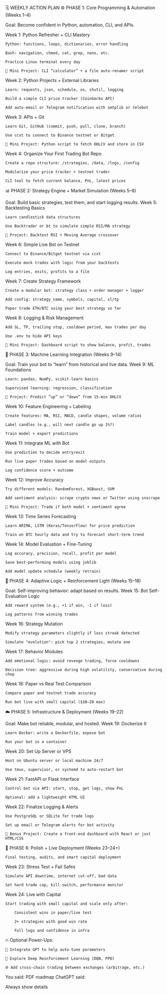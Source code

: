 🗓️ WEEKLY ACTION PLAN
⚙️ PHASE 1: Core Programming & Automation (Weeks 1–4)

Goal: Become confident in Python, automation, CLI, and APIs.

Week 1: Python Refresher + CLI Mastery

    Python: functions, loops, dictionaries, error handling

    Bash: navigation, chmod, cat, grep, nano, etc.

    Practice Linux terminal every day

    📘 Mini Project: CLI “calculator” + a file auto-renamer script

Week 2: Python Projects + External Libraries

    Learn: requests, json, schedule, os, shutil, logging

    Build a simple CLI price tracker (CoinGecko API)

    Add auto-email or Telegram notification with smtplib or telebot

Week 3: APIs + Git

    Learn Git, GitHub (commit, push, pull, clone, branch)

    Use ccxt to connect to Binance testnet or Bitget

    📘 Mini Project: Python script to fetch OHLCV and store in CSV

Week 4: Organize Your First Trading Bot Repo

    Create a repo structure: /strategies, /data, /logs, /config

    Modularize your price tracker + testnet trader

    CLI tool to fetch current balance, PnL, latest prices

📊 PHASE 2: Strategy Engine + Market Simulation (Weeks 5–8)

Goal: Build basic strategies, test them, and start logging results.
Week 5: Backtesting Basics

    Learn candlestick data structures

    Use Backtrader or bt to simulate simple RSI/MA strategy

    📘 Project: Backtest RSI + Moving Average crossover

Week 6: Simple Live Bot on Testnet

    Connect to Binance/Bitget testnet via ccxt

    Execute mock trades with logic from your backtests

    Log entries, exits, profits to a file

Week 7: Create Strategy Framework

    Create a modular bot: strategy class + order manager + logger

    Add config: strategy_name, symbols, capital, sl/tp

    Paper trade ETH/BTC using your best strategy so far

Week 8: Logging & Risk Management

    Add SL, TP, trailing stop, cooldown period, max trades per day

    Use .env to hide API keys

    📘 Mini Project: Dashboard script to show balance, profit, trades

🧠 PHASE 3: Machine Learning Integration (Weeks 9–14)

Goal: Train your bot to “learn” from historical and live data.
Week 9: ML Foundations

    Learn: pandas, NumPy, scikit-learn basics

    Supervised learning: regression, classification

    📘 Project: Predict “up” or “down” from 15-min OHLCV

Week 10: Feature Engineering + Labeling

    Create features: MA, RSI, MACD, candle shapes, volume ratios

    Label candles (e.g., will next candle go up 1%?)

    Train model + export predictions

Week 11: Integrate ML with Bot

    Use prediction to decide entry/exit

    Run live paper trades based on model outputs

    Log confidence score + outcome

Week 12: Improve Accuracy

    Try different models: RandomForest, XGBoost, SVM

    Add sentiment analysis: scrape crypto news or Twitter using snscrape

    📘 Mini Project: Trade if both model + sentiment agree

Week 13: Time Series Forecasting

    Learn ARIMA, LSTM (Keras/TensorFlow) for price prediction

    Train on BTC hourly data and try to forecast short-term trend

Week 14: Model Evaluation + Fine-Tuning

    Log accuracy, precision, recall, profit per model

    Save best-performing models using joblib

    Add model update schedule (weekly retrain)

🔁 PHASE 4: Adaptive Logic + Reinforcement Light (Weeks 15–18)

Goal: Self-improving behavior: adapt based on results.
Week 15: Bot Self-Evaluation Logic

    Add reward system (e.g., +1 if win, -1 if loss)

    Log patterns from winning trades

Week 16: Strategy Mutation

    Modify strategy parameters slightly if loss streak detected

    Simulate "evolution": pick top 2 strategies, mutate one

Week 17: Behavior Modules

    Add emotional logic: avoid revenge trading, force cooldowns

    Decision tree: aggressive during high volatility, conservative during chop

Week 18: Paper vs Real Test Comparison

    Compare paper and testnet trade accuracy

    Run bot live with small capital ($10–20 max)

☁️ PHASE 5: Infrastructure & Deployment (Weeks 19–22)

Goal: Make bot reliable, modular, and hosted.
Week 19: Dockerize It

    Learn Docker: write a Dockerfile, expose bot

    Run your bot in a container

Week 20: Set Up Server or VPS

    Host on Ubuntu server or local machine 24/7

    Use tmux, supervisor, or systemd to auto-restart bot

Week 21: FastAPI or Flask Interface

    Control bot via API: start, stop, get logs, show PnL

    Optional: add a lightweight HTML UI

Week 22: Finalize Logging & Alerts

    Use PostgreSQL or SQLite for trade logs

    Set up email or Telegram alerts for bot activity

    📘 Bonus Project: Create a front-end dashboard with React or just HTML/CSS

🚀 PHASE 6: Polish + Live Deployment (Weeks 23–24+)

    Final testing, audits, and smart capital deployment

Week 23: Stress Test + Fail Safes

    Simulate API downtime, internet cut-off, bad data

    Set hard trade cap, kill-switch, performance monitor

Week 24: Live with Capital

    Start trading with small capital and scale only after:

        Consistent wins in paper/live test

        2+ strategies with good win rate

        Full logs and confidence in infra

🔥 Optional Power-Ups:

    🤖 Integrate GPT to help auto-tune parameters

    🧠 Explore Deep Reinforcement Learning (DQN, PPO)

    🌐 Add cross-chain trading between exchanges (arbitrage, etc.)

You said:
PDF roadmap
ChatGPT said:

Always show details
